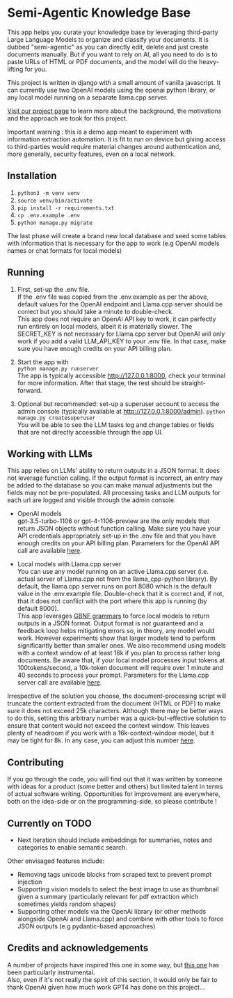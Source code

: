 # Semi-Agentic Knowledge Base

This app helps you curate your knowledge base by leveraging third-party Large Language Models to organize and classify your documents. It is dubbed "semi-agentic" as you can directly edit, delete and just create documents manually. But if you want to rely on AI, all you need to do is to paste URLs of HTML or PDF documents, and the model will do the heavy-lifting for you. 

This project is written in django with a small amount of vanilla javascript. It can currently use two OpenAI models using the openai python library, or any local model running on a separate llama.cpp server.  

[Visit our project page](https://www.pitti.io/projects/semi-agentic-knowledge-base) to learn more about the background, the motivations and the approach we took for this project.

Important warning : this is a demo app meant to experiment with information extraction automation. It is fit to run on device but giving access to third-parties would require material changes around authentication and, more generally, security features, even on a local network. 

## Installation
1. `python3 -m venv venv`
2. `source venv/bin/activate`
3. `pip install -r requirements.txt`
4. `cp .env.example .env`
5. `python manage.py migrate`

The last phase will create a brand new local database and seed some tables with information that is necessary for the app to work (e.g OpenAI models names or chat formats for local models)

## Running
1. First, set-up the .env file.    
If the .env file was copied from the .env.example as per the above, default values for the OpenAI endpoint and Llama.cpp server should be correct but you should take a minute to double-check.  
This app does not require an OpenAi API key to work, it can perfectly run entirely on local models, albeit it is materially slower. The SECRET_KEY is not necessary for Llama.cpp server but OpenAI will only work if you add a valid LLM_API_KEY to your .env file. In that case, make sure you have enough credits on your API billing plan.

2. Start the app with   
`python manage.py runserver`  
The app is typically accessible http://127.0.0.1:8000, check your terminal for more information. After that stage, the rest should be straight-forward.   

3. Optional but recommended: set-up a superuser account to access the admin console (typically available at http://127.0.0.1:8000/admin). 
`python manage.py createsuperuser`  
You will be able to see the LLM tasks log and change tables or fields that are not directly accessible through the app UI.  

## Working with LLMs
This app relies on LLMs' ability to return outputs in a JSON format. It does not leverage function calling. If the output format is incorrect, an entry may be added to the database so you can make manual adjustments but the fields may not be pre-populated. All processing tasks and LLM outputs for each url are logged and visible through the admin console.

- OpenAI  models  
gpt-3.5-turbo-1106 or gpt-4-1106-preview are the only models that return JSON objects without function calling. Make sure you have your API credentials appropriately set-up in the .env file and that you have enough credits on your API billing plan. Parameters for the OpenAI API call are available [here](newdocs/doc_processing.py#L351).
  
- Local models with Llama.cpp server  
You can use any model running on an active Llama.cpp server (i.e. actual server of Llama.cpp not from the llama_cpp-python library). By default, the llama.cpp server runs on port 8080 which is the default value in the .env.example file. Double-check that it is correct and, if not, that it does not conflict with the port where this app is running (by default 8000).  
This app leverages [GBNF grammars](newdocs/doc_processing.py#L302) to force local models to return outputs in a JSON format. Output format is not guaranteed and a feedback loop helps mitigating errors so, in theory, any model would work. However experiments show that larger models tend to perform significantly better than smaller ones. We also recommend using models with a context window of at least 16k if you plan to process rather long documents. Be aware that, if your local model processes input tokens at 100tokens/second, a 10k-token document will require over 1 minute and 40 seconds to process your prompt. Parameters for the Llama.cpp server call are available [here](newdocs/doc_processing.py#L380).    


Irrespective of the solution you choose, the document-processing script will truncate the content extracted from the document (HTML or PDF) to make sure it does not exceed 25k characters. Although there may be better ways to do this, setting this arbitrary number was a quick-but-effective solution to ensure that content would not exceed the context window. This leaves plenty of headroom if you work with a 16k-context-window model, but it may be tight for 8k. In any case, you can adjust this number [here](newdocs/doc_processing.py#L877).  
  

## Contributing  
If you go through the code, you will find out that it was written by someone with ideas for a product (some better and others) but limited talent in terms of actual software writing. Opportunities for improvement are everywhere, both on the idea-side or on the programming-side, so please contribute !


## Currently on TODO 
- Next iteration should include embeddings for summaries, notes and categories to enable semantic search.  
  
Other envisaged features include:
- Removing tags unicode blocks from scraped text to prevent prompt injection
- Supporting vision models to select the best image to use as thumbnail given a summary (particularly relevant for pdf extraction which sometimes yields random shapes)
- Supporting other models via the OpenAi library (or other methods alongside OpenAi and Llama.cpp) and combine with other tools to force JSON outputs (e.g pydantic-based approaches)  
  

## Credits and acknowledgements
A number of projects have inspired this one in some way, but [this one](https://github.com/Nearcyan/papers.day) has been particularly instrumental.     
Also, even if it's not really the spirit of this section, it would only be fair to thank OpenAi given how much work GPT4 has done on this project... 



